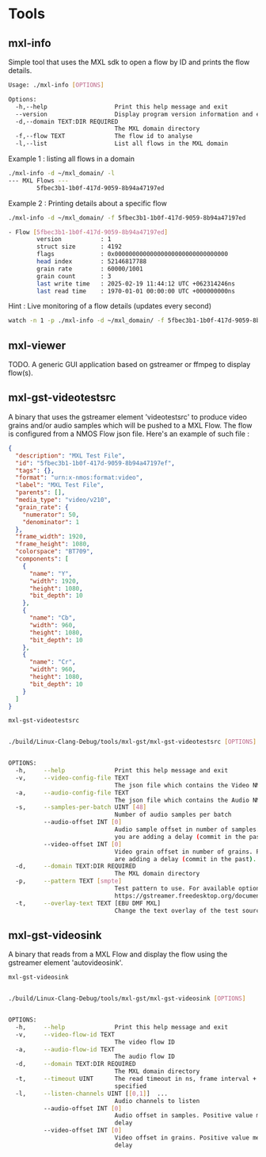 <!-- SPDX-FileCopyrightText: 2025 Contributors to the Media eXchange Layer project. -->
<!-- SPDX-License-Identifier: CC-BY-4.0 -->

# Tools

## mxl-info

Simple tool that uses the MXL sdk to open a flow by ID and prints the flow details.

```bash
Usage: ./mxl-info [OPTIONS]

Options:
  -h,--help                   Print this help message and exit
  --version                   Display program version information and exit
  -d,--domain TEXT:DIR REQUIRED
                              The MXL domain directory
  -f,--flow TEXT              The flow id to analyse
  -l,--list                   List all flows in the MXL domain
```

Example 1 : listing all flows in a domain

```bash
./mxl-info -d ~/mxl_domain/ -l
--- MXL Flows ---
        5fbec3b1-1b0f-417d-9059-8b94a47197ed

```

Example 2 : Printing details about a specific flow

```bash
./mxl-info -d ~/mxl_domain/ -f 5fbec3b1-1b0f-417d-9059-8b94a47197ed

- Flow [5fbec3b1-1b0f-417d-9059-8b94a47197ed]
        version           : 1
        struct size       : 4192
        flags             : 0x00000000000000000000000000000000
        head index        : 52146817788
        grain rate        : 60000/1001
        grain count       : 3
        last write time   : 2025-02-19 11:44:12 UTC +062314246ns
        last read time    : 1970-01-01 00:00:00 UTC +000000000ns
```

Hint : Live monitoring of a flow details (updates every second)

```bash
watch -n 1 -p ./mxl-info -d ~/mxl_domain/ -f 5fbec3b1-1b0f-417d-9059-8b94a47197ed
```

## mxl-viewer

TODO. A generic GUI application based on gstreamer or ffmpeg to display flow(s).

## mxl-gst-videotestsrc

A binary that uses the gstreamer element 'videotestsrc' to produce video grains and/or audio samples which will be pushed to a MXL Flow. The flow is configured from a NMOS Flow json file. Here's an example of such file :

```json
{
  "description": "MXL Test File",
  "id": "5fbec3b1-1b0f-417d-9059-8b94a47197ef",
  "tags": {},
  "format": "urn:x-nmos:format:video",
  "label": "MXL Test File",
  "parents": [],
  "media_type": "video/v210",
  "grain_rate": {
    "numerator": 50,
    "denominator": 1
  },
  "frame_width": 1920,
  "frame_height": 1080,
  "colorspace": "BT709",
  "components": [
    {
      "name": "Y",
      "width": 1920,
      "height": 1080,
      "bit_depth": 10
    },
    {
      "name": "Cb",
      "width": 960,
      "height": 1080,
      "bit_depth": 10
    },
    {
      "name": "Cr",
      "width": 960,
      "height": 1080,
      "bit_depth": 10
    }
  ]
}
```

```bash
mxl-gst-videotestsrc


./build/Linux-Clang-Debug/tools/mxl-gst/mxl-gst-videotestsrc [OPTIONS]


OPTIONS:
  -h,     --help              Print this help message and exit
  -v,     --video-config-file TEXT
                              The json file which contains the Video NMOS Flow configuration
  -a,     --audio-config-file TEXT
                              The json file which contains the Audio NMOS Flow configuration
  -s,     --samples-per-batch UINT [48]
                              Number of audio samples per batch
          --audio-offset INT [0]
                              Audio sample offset in number of samples. Positive value means
                              you are adding a delay (commit in the past).
          --video-offset INT [0]
                              Video grain offset in number of grains. Positive value means you
                              are adding a delay (commit in the past).
  -d,     --domain TEXT:DIR REQUIRED
                              The MXL domain directory
  -p,     --pattern TEXT [smpte]
                              Test pattern to use. For available options see
                              https://gstreamer.freedesktop.org/documentation/videotestsrc/index.html?gi-language=c#GstVideoTestSrcPattern
  -t,     --overlay-text TEXT [EBU DMF MXL]
                              Change the text overlay of the test source
```

## mxl-gst-videosink

A binary that reads from a MXL Flow and display the flow using the gstreamer element 'autovideosink'.

```bash
mxl-gst-videosink


./build/Linux-Clang-Debug/tools/mxl-gst/mxl-gst-videosink [OPTIONS]


OPTIONS:
  -h,     --help              Print this help message and exit
  -v,     --video-flow-id TEXT
                              The video flow ID
  -a,     --audio-flow-id TEXT
                              The audio flow ID
  -d,     --domain TEXT:DIR REQUIRED
                              The MXL domain directory
  -t,     --timeout UINT      The read timeout in ns, frame interval + 1 ms used if not
                              specified
  -l,     --listen-channels UINT [[0,1]]  ...
                              Audio channels to listen
          --audio-offset INT [0]
                              Audio offset in samples. Positive value means you are adding a
                              delay
          --video-offset INT [0]
                              Video offset in grains. Positive value means you are adding a
                              delay
```
